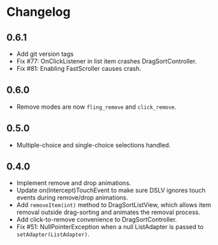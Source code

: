 Changelog
=========

0.6.1
-----

* Add git version tags
* Fix #77: OnClickListener in list item crashes
DragSortController.
* Fix #81: Enabling FastScroller causes crash.

0.6.0
-----

* Remove modes are now `fling_remove` and `click_remove`.
 
0.5.0
-----

* Multiple-choice and single-choice selections handled.

0.4.0
-----

* Implement remove and drop animations.
* Update on(Intercept)TouchEvent to make sure DSLV ignores
touch events during remove/drop animations.
* Add `removeItem(int)` method to DragSortListView, which allows item
removal outside drag-sorting and animates the removal process.
* Add click-to-remove convenience to DragSortController.
* Fix #51: NullPointerException when a null ListAdapter is passed to
`setAdapter(ListAdapter)`.
